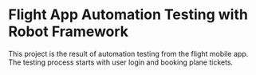 # Flight App Automation Testing with Robot Framework
This project is the result of automation testing from the flight mobile app. The testing process starts with user login and booking plane tickets.
